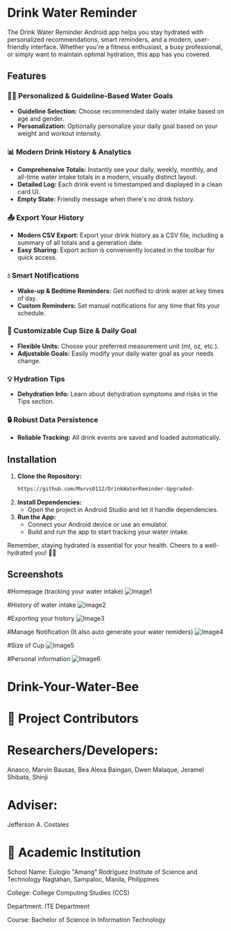 # Drink Water Reminder

The Drink Water Reminder Android app helps you stay hydrated with personalized recommendations, smart reminders, and a modern, user-friendly interface. Whether you're a fitness enthusiast, a busy professional, or simply want to maintain optimal hydration, this app has you covered.

## Features

### 🧑‍⚕️ Personalized & Guideline-Based Water Goals
- **Guideline Selection:** Choose recommended daily water intake based on age and gender.
- **Personalization:** Optionally personalize your daily goal based on your weight and workout intensity.

### 📊 Modern Drink History & Analytics
- **Comprehensive Totals:** Instantly see your daily, weekly, monthly, and all-time water intake totals in a modern, visually distinct layout.
- **Detailed Log:** Each drink event is timestamped and displayed in a clean card UI.
- **Empty State:** Friendly message when there's no drink history.

### 📤 Export Your History
- **Modern CSV Export:** Export your drink history as a CSV file, including a summary of all totals and a generation date.
- **Easy Sharing:** Export action is conveniently located in the toolbar for quick access.

### 💧 Smart Notifications
- **Wake-up & Bedtime Reminders:** Get notified to drink water at key times of day.
- **Custom Reminders:** Set manual notifications for any time that fits your schedule.

### 🥤 Customizable Cup Size & Daily Goal
- **Flexible Units:** Choose your preferred measurement unit (ml, oz, etc.).
- **Adjustable Goals:** Easily modify your daily water goal as your needs change.

### 💡 Hydration Tips
- **Dehydration Info:** Learn about dehydration symptoms and risks in the Tips section.

### 🔒 Robust Data Persistence
- **Reliable Tracking:** All drink events are saved and loaded automatically.

## Installation

1. **Clone the Repository:**
   ```bash
   https://github.com/Marvs0112/DrinkWaterReminder-Upgraded-
   ```
2. **Install Dependencies:**
   - Open the project in Android Studio and let it handle dependencies.
3. **Run the App:**
   - Connect your Android device or use an emulator.
   - Build and run the app to start tracking your water intake.


Remember, staying hydrated is essential for your health. Cheers to a well-hydrated you! 🥤💧

## Screenshots

#Homepage (tracking your water intake)
![Image1](https://github.com/Marvs0112/DrinkWaterReminder-Upgraded-/blob/main/images/Images1.jpg)

#History of water intake 
![image2](https://github.com/Marvs0112/DrinkWaterReminder-Upgraded-/blob/main/images/Image2.jpg)

#Exporting your history
![Image3](https://github.com/Marvs0112/DrinkWaterReminder-Upgraded-/blob/main/images/Image3.jpg)

#Manage Notification (It also auto generate your water remiders)
![Image4](https://github.com/Marvs0112/DrinkWaterReminder-Upgraded-/blob/main/images/Image4.jpg)

#Size of Cup
![Image5](https://github.com/Marvs0112/DrinkWaterReminder-Upgraded-/blob/main/images/Image5.jpg)

#Personal information
![Image6](https://github.com/Marvs0112/DrinkWaterReminder-Upgraded-/blob/main/images/Image6.jpg)

# Drink-Your-Water-Bee

# 📄 Project Contributors
# Researchers/Developers:

Anasco, Marvin
Bausas, Bea Alexa
Baingan, Dwen
Malaque, Jeramel
Shibata, Shinji

# Adviser:
Jefferson A. Costales

# 🏫 Academic Institution
School Name:
Eulogio "Amang" Rodriguez Institute of Science and Technology
Nagtahan, Sampaloc, Manila, Philippines

College:
College Computing Studies (CCS)

Department:
ITE Department

Course:
Bachelor of Science in Information Technology


